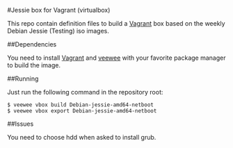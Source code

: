 #Jessie box for Vagrant (virtualbox)

This repo contain definition files to build a
[Vagrant](http://www.vagrantup.com) box based on the weekly Debian Jessie
(Testing) iso images.

##Dependencies

You need to install [Vagrant](http://www.vagrantup.com) and
[veewee](https://github.com/jedi4ever/veewee) with your favorite package
manager to build the image.

##Running

Just run the following command in the repository root:

    $ veewee vbox build Debian-jessie-amd64-netboot
    $ veewee vbox export Debian-jessie-amd64-netboot

##Issues

You need to choose hdd when asked to install grub.
